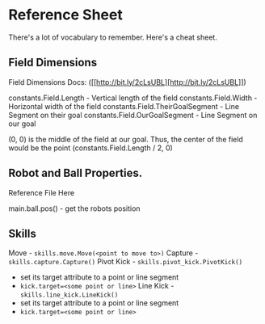 # Reference Sheet
There's a lot of vocabulary to remember. Here's a cheat sheet.

## Field Dimensions
 Field Dimensions Docs: ([[http://bit.ly/2cLsUBL][http://bit.ly/2cLsUBL]])

constants.Field.Length - Vertical length of the field
constants.Field.Width - Horizontal width of the field
constants.Field.TheirGoalSegment - Line Segment on their goal
constants.Field.OurGoalSegment - Line Segment on our goal

(0, 0) is the middle of the field at our goal. Thus, the center of the field would be the point (constants.Field.Length / 2, 0)

## Robot and Ball Properties. 
Reference File Here

main.ball.pos() - get the robots position

## Skills
Move - `skills.move.Move(<point to move to>)`
Capture - `skills.capture.Capture()`
Pivot Kick - `skills.pivot_kick.PivotKick()`
* set its target attribute to a point or line segment
* `kick.target=<some point or line>`
Line Kick - `skills.line_kick.LineKick()`
* set its target attribute to a point or line segment
* `kick.target=<some point or line>`
